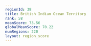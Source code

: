 ```yaml
---
regionId: 38
title: British Indian Ocean Territory
rank: 58
meanScore: 73.56
globalMeanScore: 70.22
numRegions: 220
layout: region_score
---
```

